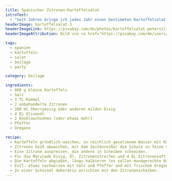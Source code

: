 ```yaml
---
title: Spanischer Zitronen-Kartoffelsalat
introText:
  - "Seit Jahren bringe ich jedes Jahr einen bestimmten Kartoffelsalat zu einer Party mit: einen spanischen Kartoffelsalat mit einer Menge Zitronen und Knoblauch. Genau das richtige Essen für einen Freitag oder Samstag, wenn man am nächsten Tag nicht arbeiten muss."
headerImage: kartoffelsalat-3
headerImageLink: https://pixabay.com/de/photos/kartoffelsalat-petersilie-ern%c3%a4hrung-6893496/
headerImageAttribution: Bild von <a href="https://pixabay.com/de/users/planet_fox-4691618/?utm_source=link-attribution&amp;utm_medium=referral&amp;utm_campaign=image&amp;utm_content=6893496">Alex Fox</a> auf <a href="https://pixabay.com/de/?utm_source=link-attribution&amp;utm_medium=referral&amp;utm_campaign=image&amp;utm_content=6893496">Pixabay</a>

tags:
  - spanien
  - kartoffeln
  - salat
  - beilage
  - party

category: beilage

ingredients:
  - 600 g kleine Kartoffeln
  - Salz
  - 1 TL Kümmel
  - 2 unbehandelte Zitronen
  - 100 ml Sherryessig oder anderen milden Essig
  - 4 EL Olivenöl
  - 2 Knoblauchzehen (oder etwas mehr)
  - Pfeffer
  - Oregano

recipe:
  - Kartoffeln gründlich waschen, in reichlich gesalzenem Wasser mit Kümmel garen.
  - Zitronen heiß abwaschen, mit dem Zestenreißer die Schale in feine Streifen schneiden.
  - Eine Zitrone auspressen, die andere in Scheiben schneiden.
  - Für die Marinade Essig, Öl. Zitronenstreifen und 4 EL Zitronensaft verrühren, Knoblauch dazu pressen, mit Pfeffer und Salz abschmecken.
  - Die Kartoffeln abgießen, längs halbieren (es sollen mundgerechte Happchen sein), auf einer tieferen Platte die noch heißen Kartoffen mit der Marinade übergießen und vollständig abkühlen lassen. (Ist auch schon am Vortag möglich.)
  - Evtl. etwas nachwürzen mit Salz und Pfeffer und mit frischem Oregano oder Thymian bestreuen.
  - In einer Schüssel dekorativ anrichten mit den Zitronenscheiben.
---
```


